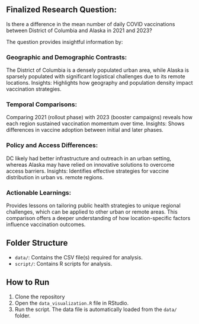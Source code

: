 ## Finalized Research Question:
Is there a difference in the mean number of daily COVID vaccinations between District of Columbia and Alaska in 2021 and 2023?

The question provides insightful information by:

### Geographic and Demographic Contrasts:
The District of Columbia is a densely populated urban area, while Alaska is sparsely populated with significant logistical challenges due to its remote locations.
Insights: Highlights how geography and population density impact vaccination strategies.

### Temporal Comparisons:
Comparing 2021 (rollout phase) with 2023 (booster campaigns) reveals how each region sustained vaccination momentum over time.
Insights: Shows differences in vaccine adoption between initial and later phases.

### Policy and Access Differences:
DC likely had better infrastructure and outreach in an urban setting, whereas Alaska may have relied on innovative solutions to overcome access barriers.
Insights: Identifies effective strategies for vaccine distribution in urban vs. remote regions.

### Actionable Learnings:
Provides lessons on tailoring public health strategies to unique regional challenges, which can be applied to other urban or remote areas.
This comparison offers a deeper understanding of how location-specific factors influence vaccination outcomes.





## Folder Structure
- `data/`: Contains the CSV file(s) required for analysis.
- `script/`: Contains R scripts for analysis.

## How to Run
1. Clone the repository
2. Open the `data_visualization.R` file in RStudio.
3. Run the script. The data file is automatically loaded from the `data/` folder.
